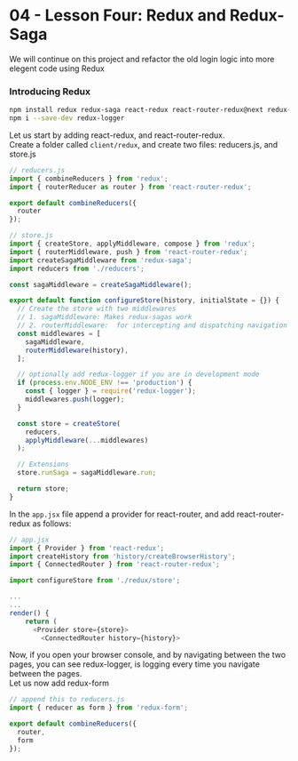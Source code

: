 # 04 - Lesson Four: Redux and Redux-Saga

We will continue on this project and refactor the old login logic into more elegent code using Redux

### Introducing Redux ###

```sh
npm install redux redux-saga react-redux react-router-redux@next redux-form
npm i --save-dev redux-logger
```

Let us start by adding react-redux, and react-router-redux.  
Create a folder called `client/redux`, and create two files: reducers.js, and store.js

```javascript
// reducers.js
import { combineReducers } from 'redux';
import { routerReducer as router } from 'react-router-redux';

export default combineReducers({
  router
});
```

```javascript
// store.js
import { createStore, applyMiddleware, compose } from 'redux';
import { routerMiddleware, push } from 'react-router-redux';
import createSagaMiddleware from 'redux-saga';
import reducers from './reducers';

const sagaMiddleware = createSagaMiddleware();

export default function configureStore(history, initialState = {}) {
  // Create the store with two middlewares
  // 1. sagaMiddleware: Makes redux-sagas work
  // 2. routerMiddleware:  for intercepting and dispatching navigation actions
  const middlewares = [
    sagaMiddleware,
    routerMiddleware(history),
  ];

  // optionally add redux-logger if you are in development mode
  if (process.env.NODE_ENV !== 'production') {
    const { logger } = require('redux-logger'); 
    middlewares.push(logger);
  }

  const store = createStore(
    reducers,
    applyMiddleware(...middlewares)
  );

  // Extensions
  store.runSaga = sagaMiddleware.run;

  return store;
}

```
In the `app.jsx` file append a provider for react-router, and add react-router-redux as follows:

```javascript
// app.jsx
import { Provider } from 'react-redux';
import createHistory from 'history/createBrowserHistory';
import { ConnectedRouter } from 'react-router-redux';

import configureStore from './redux/store';

...
...
render() {
    return (
      <Provider store={store}>
        <ConnectedRouter history={history}>
```

Now, if you open your browser console, and by navigating between the two pages, you can see redux-logger, is logging every time you navigate between the pages.  
Let us now add redux-form

```javascript
// append this to reducers.js
import { reducer as form } from 'redux-form';

export default combineReducers({
  router,
  form
});
```

